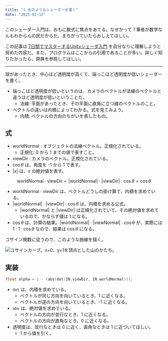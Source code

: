 ```yaml
---
title: "1 氷のようなシェーダーを書く"
date: "2025-02-13"
---
```


このシェーダー入門は、おもに数式に焦点をあてる。なぜかって？筆者が数学なんもわからんの民だからだ。まちがっていたらおしえてほしい。

この記事は [7日間でマスターするUnityシェーダ入門](https://nn-hokuson.hatenablog.com/entry/2018/02/15/140037) を自分なりに理解しようと努めた内容だ。また、プログラムはここからの引用であることが多い。詳しく知りたかったら、原典を参照してほしい。

---

球があったとき、中心ほど透明度が高くて、端っこほど透明度が低いシェーダーを書く。

- 端っこほど透明度が低いというのは、カメラのベクトルが法線のベクトルと違うほど透明度が低いということだ。
	- 法線: 平面があったとき、その平面に直角に立つ線のベクトルのこと。
- ベクトルの違いは内積によってわかる。式を見てみよう。
	- 内積: ベクトルの方向のちがいを表したもの。

## 式

- $\text{worldNormal}$ : オブジェクトの法線ベクトル。正規化されている。
	- 正規化: 0 から 1 までの値で表すこと。
- $\text{viewDir}$ : カメラのベクトル。正規化されている。
- $\cos \theta$ は、角度を -1 から 1 で表す。
- $|x|$ は、$x$ の絶対値を表す。

$$\text{worldNormal} \cdot \text{viewDir} = |\text{worldNormal}| \cdot |\text{viewDir}| \cdot \cos \theta = \cos \theta$$

- $\text{worldNormal} \cdot \text{viewDir}$ は、ベクトルどうしの掛け算で、内積を求めている。
- $|\text{worldNormal}| \cdot |\text{viewDir}| \cdot \cos \theta$ は、内積を求める公式。
	- $|\text{worldNormal}|$ と $|\text{viewDir}|$ は正規化されていて、その絶対値を求めているので、かならず値は 1 になる。
- $\cos \theta$ は、計算の結果。$|\text{worldNormal}| \cdot |\text{viewNormal}| \cdot \cos \theta$ が、実際には $1 \cdot 1 \cdot \cos \theta$ なので、結果は $\cos \theta$ になる。

コサイン関数に従うので、このような曲線を描く。

![コサインカーブ。x=0、y=1を頂点とした山のかたち。](https://i.imgur.com/t0zWFQi.png)

## 実装

```c
float alpha = 1 - (abs(dot(IN.viewDir, IN.worldNormal)));
```

- `dot` は、内積を求めている。
	- ベクトルが同じ方向を向いているとき、1 に近くなる。
	- ベクトルが逆の方向を向いているとき、-1 に近くなる。
- `abs` は、絶対値を求めている。
	- ベクトルの方向が並行なとき、1 に近くなる。
	- ベクトルの方向が直角なとき、0 に近くなる。
- 透明度は、並行なときは 0 に近く、直角なときは 1 に近づいてほしい。
	- 1 から値を引く。
